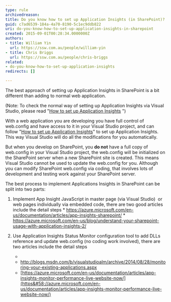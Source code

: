 ```yaml
---
type: rule
archivedreason: 
title: Do you know how to set up Application Insights (in SharePoint)?
guid: c7ad6539-184a-4a70-8190-5c1ec9ddb822
uri: do-you-know-how-to-set-up-application-insights-in-sharepoint
created: 2015-09-01T00:28:34.0000000Z
authors:
- title: William Yin
  url: https://ssw.com.au/people/william-yin
- title: Chris Briggs
  url: https://ssw.com.au/people/chris-briggs
related:
- do-you-know-how-to-set-up-application-insights
redirects: []

---
```


The best approach of setting up Application Insights in SharePoint is a bit different than adding to normal web application.

<!--endintro-->

(Note: To check the normal way of setting up Application Insights via Visual Studio, please read "[How to set up Application Insights](/_layouts/15/FIXUPREDIRECT.ASPX?WebId=3dfc0e07-e23a-4cbb-aac2-e778b71166a2&amp;TermSetId=07da3ddf-0924-4cd2-a6d4-a4809ae20160&amp;TermId=68f64a3a-78ec-49f6-87ed-7ee92af1c809) ")

With a web application you are developing you have full control of web.config and have access to it in your Visual Studio project, and can follow "[How to set up Application Insights](/_layouts/15/FIXUPREDIRECT.ASPX?WebId=3dfc0e07-e23a-4cbb-aac2-e778b71166a2&amp;TermSetId=07da3ddf-0924-4cd2-a6d4-a4809ae20160&amp;TermId=68f64a3a-78ec-49f6-87ed-7ee92af1c809)" to set up Application Insights. This way Visual Studio will do all the modifications for you automatically.

But when you develop on SharePoint, you  **do not** have a full copy of web.config in your Visual Studio project, the web.config will be initialized on the SharePoint server when a new SharePoint site is created. This means Visual Studio cannot be used to update the web.config for you. Although you can modify SharePoint web.config via coding, that involves lots of development and testing work against your SharePoint server.

The best process to implement Applications Insights in SharePoint can be split into two parts:

1. Implement App Insight JavaScript  in master page (via Visual Studio)  or web pages individually via embedded code, there are two good articles include the detail steps
        * https://azure.microsoft.com/en-us/documentation/articles/app-insights-sharepoint/
        * https://azure.microsoft.com/en-us/blog/understand-your-sharepoint-usage-with-application-insights-2/
2. Use Application Insights Status Monitor configuration tool to add DLLs reference and update web.config (no coding work involved), there are two articles include the detail steps

    * 
    * http://blogs.msdn.com/b/visualstudioalm/archive/2014/08/28/monitoring-your-existing-applications.aspx
    * [https://azure.microsoft.com/en-us/documentation/articles/app-insights-monitor-performance-live-website-now/](https&#58;//azure.microsoft.com/en-us/documentation/articles/app-insights-monitor-performance-live-website-now/)
